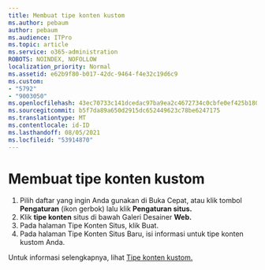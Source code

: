 ```yaml
---
title: Membuat tipe konten kustom
ms.author: pebaum
author: pebaum
ms.audience: ITPro
ms.topic: article
ms.service: o365-administration
ROBOTS: NOINDEX, NOFOLLOW
localization_priority: Normal
ms.assetid: e62b9f80-b017-42dc-9464-f4e32c19d6c9
ms.custom:
- "5792"
- "9003050"
ms.openlocfilehash: 43ec70733c141dcedac97ba9ea2c4672734c0cbfe0ef425b180bd5cd5fa1fd5f
ms.sourcegitcommit: b5f7da89a650d2915dc652449623c78be6247175
ms.translationtype: MT
ms.contentlocale: id-ID
ms.lasthandoff: 08/05/2021
ms.locfileid: "53914870"
---
```

# <a name="create-custom-content-types"></a>Membuat tipe konten kustom

1. Pilih daftar yang ingin Anda gunakan di Buka Cepat, atau klik tombol **Pengaturan** (ikon gerbok) lalu klik **Pengaturan situs.**
2. Klik **tipe konten** situs di bawah Galeri Desainer **Web.**
3. Pada halaman Tipe Konten Situs, klik Buat.
4. Pada halaman Tipe Konten Situs Baru, isi informasi untuk tipe konten kustom Anda.

Untuk informasi selengkapnya, lihat [Tipe konten kustom.](https://support.microsoft.com/office/e1277a2e-a1e8-4473-9126-91a0647766e5#__toc323548991)